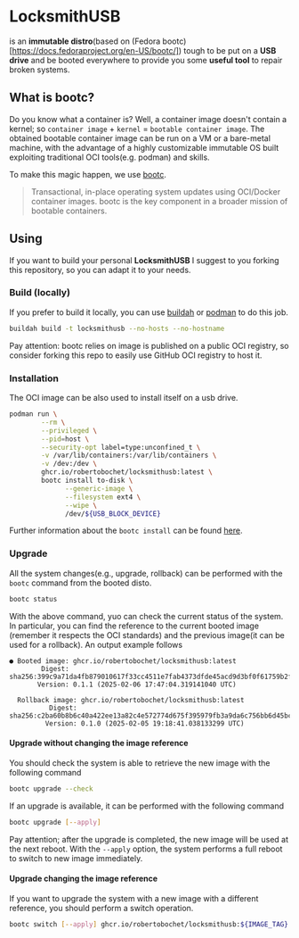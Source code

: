 # LocksmithUSB

is an **immutable distro**(based on (Fedora bootc)[https://docs.fedoraproject.org/en-US/bootc/]) tough to be put on a **USB drive** and be booted everywhere to provide you some **useful tool** to repair broken systems.

## What is bootc?

Do you know what a container is? Well, a container image doesn't contain a kernel; so `container image` + `kernel` = `bootable container image`.
The obtained bootable container image can be run on a VM or a bare-metal machine, with the advantage of a highly customizable immutable OS built exploiting traditional OCI tools(e.g. podman) and skills.

To make this magic happen, we use [bootc](https://github.com/containers/bootc).

> Transactional, in-place operating system updates using OCI/Docker container images. bootc is the key component in a broader mission of bootable containers.

## Using

If you want to build your personal **LocksmithUSB** I suggest to you forking this repository, so you can adapt it to your needs.

### Build (locally)

If you prefer to build it locally, you can use [buildah](https://buildah.io/) or [podman](https://podman.io/) to do this job.

```bash
buildah build -t locksmithusb --no-hosts --no-hostname
```

Pay attention: bootc relies on image is published on a public OCI registry, so consider forking this repo to easily use GitHub OCI registry to host it.

### Installation

The OCI image can be also used to install itself on a usb drive.

```bash
podman run \
        --rm \
        --privileged \
        --pid=host \
        --security-opt label=type:unconfined_t \
        -v /var/lib/containers:/var/lib/containers \
        -v /dev:/dev \
        ghcr.io/robertobochet/locksmithusb:latest \
        bootc install to-disk \
              --generic-image \
              --filesystem ext4 \
              --wipe \
              /dev/${USB_BLOCK_DEVICE}
```

Further information about the `bootc install` can be found [here](https://bootc-dev.github.io/bootc//bootc-install.html).

### Upgrade

All the system changes(e.g., upgrade, rollback) can be performed with the `bootc` command from the booted disto.

```bash
bootc status
```

With the above command, yuo can check the current status of the system.
In particular, you can find the reference to the current booted image (remember it respects the OCI standards) and the previous image(it can be used for a rollback). An output example follows

```text
● Booted image: ghcr.io/robertobochet/locksmithusb:latest
        Digest: sha256:399c9a71da4fb879010617f33cc4511e7fab4373dfde45acd9d3bf0f61759b2f
       Version: 0.1.1 (2025-02-06 17:47:04.319141040 UTC)

  Rollback image: ghcr.io/robertobochet/locksmithusb:latest
          Digest: sha256:c2ba60b8b6c40a422ee13a82c4e572774d675f395979fb3a9da6c756bb6d45bc
         Version: 0.1.0 (2025-02-05 19:18:41.038133299 UTC)
```

#### Upgrade without changing the image reference

You should check the system is able to retrieve the new image with the following command

```bash
bootc upgrade --check
```

If an upgrade is available, it can be performed with the following command

```bash
bootc upgrade [--apply]
```

Pay attention; after the upgrade is completed, the new image will be used at the next reboot.
With the `--apply` option, the system performs a full reboot to switch to new image immediately.

#### Upgrade changing the image reference

If you want to upgrade the system with a new image with a different reference, you should perform a switch operation.

```bash
bootc switch [--apply] ghcr.io/robertobochet/locksmithusb:${IMAGE_TAG}
```
